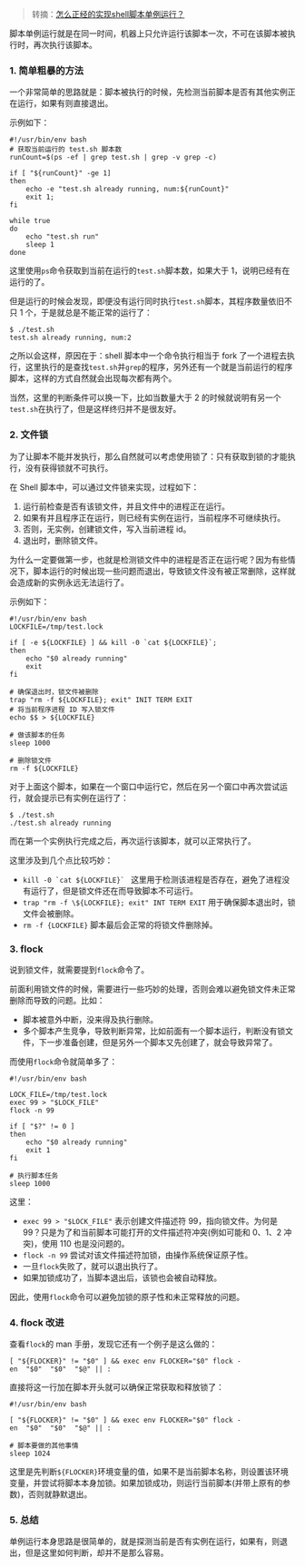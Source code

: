 > 转摘：[怎么正经的实现shell脚本单例运行？](https://mp.weixin.qq.com/s/BA5MQC-b3yMa1OoRcqouWQ)

脚本单例运行就是在同一时间，机器上只允许运行该脚本一次，不可在该脚本被执行时，再次执行该脚本。

### 1. 简单粗暴的方法

一个非常简单的思路就是：脚本被执行的时候，先检测当前脚本是否有其他实例正在运行，如果有则直接退出。

示例如下：

```shell
#!/usr/bin/env bash
# 获取当前运行的 test.sh 脚本数
runCount=$(ps -ef | grep test.sh | grep -v grep -c)

if [ "${runCount}" -ge 1]
then
    echo -e "test.sh already running, num:${runCount}"
    exit 1;
fi

while true
do
    echo "test.sh run"
    sleep 1
done
```

这里使用`ps`命令获取到当前在运行的`test.sh`脚本数，如果大于 1，说明已经有在运行的了。

但是运行的时候会发现，即便没有运行同时执行`test.sh`脚本，其程序数量依旧不只 1 个，于是就总是不能正常的运行了：

```shell
$ ./test.sh
test.sh already running, num:2
```

之所以会这样，原因在于：shell 脚本中一个命令执行相当于 fork 了一个进程去执行，这里执行的是查找`test.sh`并`grep`的程序，另外还有一个就是当前运行的程序脚本，这样的方式自然就会出现每次都有两个。

当然，这里的判断条件可以换一下，比如当数量大于 2 的时候就说明有另一个`test.sh`在执行了，但是这样终归并不是很友好。

### 2. 文件锁

为了让脚本不能并发执行，那么自然就可以考虑使用锁了：只有获取到锁的才能执行，没有获得锁就不可执行。

在 Shell 脚本中，可以通过文件锁来实现，过程如下：

1. 运行前检查是否有该锁文件，并且文件中的进程正在运行。
2. 如果有并且程序正在运行，则已经有实例在运行，当前程序不可继续执行。
3. 否则，无实例，创建锁文件，写入当前进程 id。
4. 退出时，删除锁文件。

为什么一定要做第一步，也就是检测锁文件中的进程是否正在运行呢？因为有些情况下，脚本运行的时候出现一些问题而退出，导致锁文件没有被正常删除，这样就会造成新的实例永远无法运行了。

示例如下：

```shell
#!/usr/bin/env bash
LOCKFILE=/tmp/test.lock

if [ -e ${LOCKFILE} ] && kill -0 `cat ${LOCKFILE}`;
then
    echo "$0 already running"
    exit
fi

# 确保退出时，锁文件被删除
trap "rm -f ${LOCKFILE}; exit" INIT TERM EXIT
# 将当前程序进程 ID 写入锁文件
echo $$ > ${LOCKFILE}

# 做该脚本的任务
sleep 1000

# 删除锁文件
rm -f ${LOCKFILE}
```

对于上面这个脚本，如果在一个窗口中运行它，然后在另一个窗口中再次尝试运行，就会提示已有实例在运行了：

```shell
$ ./test.sh
./test.sh already running
```

而在第一个实例执行完成之后，再次运行该脚本，就可以正常执行了。

这里涉及到几个点比较巧妙：

* ``kill -0 `cat ${LOCKFILE}` `` 这里用于检测该进程是否存在，避免了进程没有运行了，但是锁文件还在而导致脚本不可运行。
* `trap "rm -f \${LOCKFILE}; exit" INT TERM EXIT` 用于确保脚本退出时，锁文件会被删除。
* `rm -f {LOCKFILE}` 脚本最后会正常的将锁文件删除掉。

### 3. flock

说到锁文件，就需要提到`flock`命令了。

前面利用锁文件的时候，需要进行一些巧妙的处理，否则会难以避免锁文件未正常删除而导致的问题。比如：

* 脚本被意外中断，没来得及执行删除。
* 多个脚本产生竞争，导致判断异常，比如前面有一个脚本运行，判断没有锁文件，下一步准备创建，但是另外一个脚本又先创建了，就会导致异常了。

而使用`flock`命令就简单多了：

```shell
#!/usr/bin/env bash

LOCK_FILE=/tmp/test.lock
exec 99 > "$LOCK_FILE"
flock -n 99

if [ "$?" != 0 ]
then
    echo "$0 already running"
    exit 1
fi

# 执行脚本任务
sleep 1000
```

这里：

* `exec 99 > "$LOCK_FILE"` 表示创建文件描述符 99，指向锁文件。为何是 99？只是为了和当前脚本可能打开的文件描述符冲突(例如可能和 0、1、2 冲突)，使用 110 也是没问题的。
* `flock -n 99` 尝试对该文件描述符加锁，由操作系统保证原子性。
* 一旦`flock`失败了，就可以退出执行了。
* 如果加锁成功了，当脚本退出后，该锁也会被自动释放。

因此，使用`flock`命令可以避免加锁的原子性和未正常释放的问题。

### 4. flock 改进

查看`flock`的 man 手册，发现它还有一个例子是这么做的：

```shell
[ "${FLOCKER}" != "$0" ] && exec env FLOCKER="$0" flock -en  "$0"  "$0"  "$@" || :
```

直接将这一行加在脚本开头就可以确保正常获取和释放锁了：

```shell
#!/usr/bin/env bash

[ "${FLOCKER}" != "$0" ] && exec env FLOCKER="$0" flock -en  "$0"  "$0"  "$@" || :

# 脚本要做的其他事情
sleep 1024
```

这里是先判断`${FLOCKER}`环境变量的值，如果不是当前脚本名称，则设置该环境变量，并尝试将脚本本身加锁。如果加锁成功，则运行当前脚本(并带上原有的参数)，否则就静默退出。

### 5. 总结

单例运行本身思路是很简单的，就是探测当前是否有实例在运行，如果有，则退出，但是这里如何判断，却并不是那么容易。


